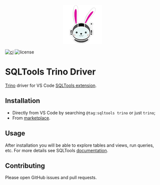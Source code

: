 <p align="center">
  <img src="icon.png" />
</p>

[![ci](https://github.com/regadas/sqltools-trino-driver/actions/workflows/ci.yml/badge.svg)](https://github.com/regadas/sqltools-trino-driver/actions/workflows/ci.yml)
![license](https://img.shields.io/github/license/regadas/trino-js-client)


# SQLTools Trino Driver

[Trino][trino] driver for VS Code [SQLTools extension](https://vscode-sqltools.mteixeira.dev/).


## Installation

- Directly from VS Code by searching `@tag:sqltools trino` or just `trino`;
- From [marketplace][trino-marketplace].

## Usage

After installation you will be able to explore tables and views, run queries, etc. For more details see SQLTools [documentation](https://vscode-sqltools.mteixeira.dev/features/bookmarks).

## Contributing

Please open GitHub issues and pull requests.

[trino]: https://trino.io
[trino-icon]: packages/driver.trino/icon.png
[trino-marketplace]: https://marketplace.visualstudio.com/items?itemName=regadas.sqltools-trino-driver
